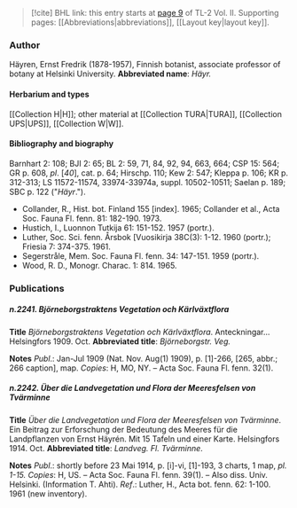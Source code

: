 > [!cite] BHL link: this entry starts at [page 9](https://www.biodiversitylibrary.org/page/33068251) of TL-2 Vol. II.
> Supporting pages: [[Abbreviations|abbreviations]], [[Layout key|layout key]].

### Author

Häyren, Ernst Fredrik (1878-1957), Finnish botanist, associate professor of botany at Helsinki University. 
**Abbreviated name**: *Häyr.*

#### Herbarium and types

[[Collection H|H]]; other material at [[Collection TURA|TURA]], [[Collection UPS|UPS]], [[Collection W|W]].

#### Bibliography and biography

Barnhart 2: 108; BJI 2: 65; BL 2: 59, 71, 84, 92, 94, 663, 664; CSP 15: 564; GR p. 608, *pl*. \[*40*\], cat. p. 64; Hirschp. 110; Kew 2: 547; Kleppa p. 106; KR p. 312-313; LS 11572-11574, 33974-33974a, suppl. 10502-10511; Saelan p. 189; SBC p. 122 ("*Häyr*.").
- Collander, R., Hist. bot. Finland 155 \[index\]. 1965; Collander et al., Acta Soc. Fauna Fl. fenn. 81: 182-190. 1973.
- Hustich, I., Luonnon Tutkija 61: 151-152. 1957 (portr.).
- Luther, Soc. Sci. fenn. Årsbok \[Vuosikirja 38C(3): 1-12. 1960 (portr.); Friesia 7: 374-375. 1961.
- Segerstråle, Mem. Soc. Fauna Fl. fenn. 34: 147-151. 1959 (portr.).
- Wood, R. D., Monogr. Charac. 1: 814. 1965.

### Publications

##### n.2241. Björneborgstraktens Vegetation och Kärlväxtflora

**Title**
*Björneborgstraktens Vegetation och Kärlväxtflora*. Anteckningar... Helsingfors 1909. Oct.
**Abbreviated title**: *Björneborgstr. Veg.*

**Notes**
*Publ*.: Jan-Jul 1909 (Nat. Nov. Aug(1) 1909), p. \[1\]-266, \[265, abbr.; 266 caption\], map.
*Copies*: H, MO, NY. – Acta Soc. Fauna Fl. fenn. 32(1).

##### n.2242. Über die Landvegetation und Flora der Meeresfelsen von Tvärminne

**Title**
*Über die Landvegetation und Flora der Meeresfelsen von Tvärminne*. Ein Beitrag zur Erforschung der Bedeutung des Meeres für die Landpflanzen von Ernst Häyrén. Mit 15 Tafeln und einer Karte. Helsingfors 1914. Oct.
**Abbreviated title**: *Landveg. Fl. Tvärminne*.

**Notes**
*Publ*.: shortly before 23 Mai 1914, p. \[i\]-vi, \[1\]-193, 3 charts, 1 map, *pl. 1-15. Copies*: H, US. – Acta Soc. Fauna Fl. fenn. 39(1). – Also diss. Univ. Helsinki. (Information T. Ahti).
*Ref*.: Luther, H., Acta bot. fenn. 62: 1-100. 1961 (new inventory).

